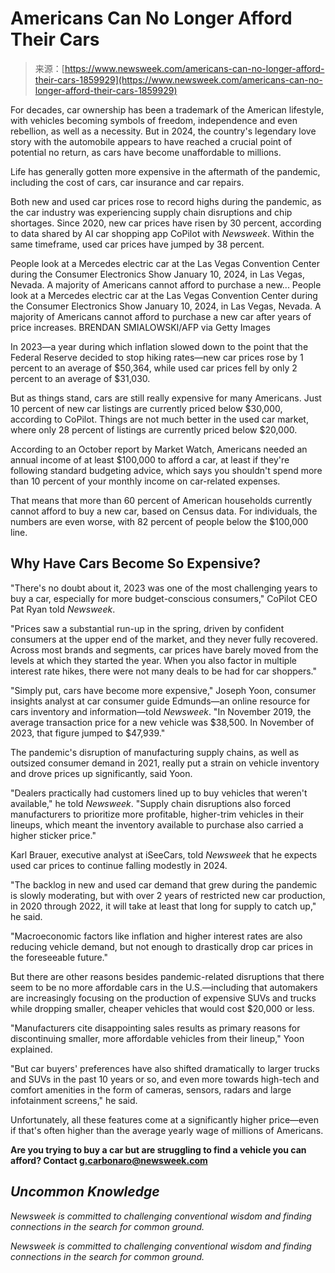 <!--yml
category: 未分类
date: 2024-05-27 14:47:40
-->

# Americans Can No Longer Afford Their Cars

> 来源：[https://www.newsweek.com/americans-can-no-longer-afford-their-cars-1859929](https://www.newsweek.com/americans-can-no-longer-afford-their-cars-1859929)

For decades, car ownership has been a trademark of the American lifestyle, with vehicles becoming symbols of freedom, independence and even rebellion, as well as a necessity. But in 2024, the country's legendary love story with the automobile appears to have reached a crucial point of potential no return, as cars have become unaffordable to millions.

Life has generally gotten more expensive in the aftermath of the pandemic, including the cost of cars, car insurance and car repairs.

Both new and used car prices rose to record highs during the pandemic, as the car industry was experiencing supply chain disruptions and chip shortages. Since 2020, new car prices have risen by 30 percent, according to data shared by AI car shopping app CoPilot with *Newsweek*. Within the same timeframe, used car prices have jumped by 38 percent.

People look at a Mercedes electric car at the Las Vegas Convention Center during the Consumer Electronics Show January 10, 2024, in Las Vegas, Nevada. A majority of Americans cannot afford to purchase a new... People look at a Mercedes electric car at the Las Vegas Convention Center during the Consumer Electronics Show January 10, 2024, in Las Vegas, Nevada. A majority of Americans cannot afford to purchase a new car after years of price increases.  BRENDAN SMIALOWSKI/AFP via Getty Images

In 2023—a year during which inflation slowed down to the point that the Federal Reserve decided to stop hiking rates—new car prices rose by 1 percent to an average of $50,364, while used car prices fell by only 2 percent to an average of $31,030.

But as things stand, cars are still really expensive for many Americans. Just 10 percent of new car listings are currently priced below $30,000, according to CoPilot. Things are not much better in the used car market, where only 28 percent of listings are currently priced below $20,000.

According to an October report by Market Watch, Americans needed an annual income of at least $100,000 to afford a car, at least if they're following standard budgeting advice, which says you shouldn't spend more than 10 percent of your monthly income on car-related expenses.

That means that more than 60 percent of American households currently cannot afford to buy a new car, based on Census data. For individuals, the numbers are even worse, with 82 percent of people below the $100,000 line.

## Why Have Cars Become So Expensive?

"There's no doubt about it, 2023 was one of the most challenging years to buy a car, especially for more budget-conscious consumers," CoPilot CEO Pat Ryan told *Newsweek*.

"Prices saw a substantial run-up in the spring, driven by confident consumers at the upper end of the market, and they never fully recovered. Across most brands and segments, car prices have barely moved from the levels at which they started the year. When you also factor in multiple interest rate hikes, there were not many deals to be had for car shoppers."

"Simply put, cars have become more expensive," Joseph Yoon, consumer insights analyst at car consumer guide Edmunds—an online resource for cars inventory and information—told *Newsweek*. "In November 2019, the average transaction price for a new vehicle was $38,500\. In November of 2023, that figure jumped to $47,939."

The pandemic's disruption of manufacturing supply chains, as well as outsized consumer demand in 2021, really put a strain on vehicle inventory and drove prices up significantly, said Yoon.

"Dealers practically had customers lined up to buy vehicles that weren't available," he told *Newsweek*. "Supply chain disruptions also forced manufacturers to prioritize more profitable, higher-trim vehicles in their lineups, which meant the inventory available to purchase also carried a higher sticker price."

Karl Brauer, executive analyst at iSeeCars, told *Newsweek* that he expects used car prices to continue falling modestly in 2024.

"The backlog in new and used car demand that grew during the pandemic is slowly moderating, but with over 2 years of restricted new car production, in 2020 through 2022, it will take at least that long for supply to catch up," he said.

"Macroeconomic factors like inflation and higher interest rates are also reducing vehicle demand, but not enough to drastically drop car prices in the foreseeable future."

But there are other reasons besides pandemic-related disruptions that there seem to be no more affordable cars in the U.S.—including that automakers are increasingly focusing on the production of expensive SUVs and trucks while dropping smaller, cheaper vehicles that would cost $20,000 or less.

"Manufacturers cite disappointing sales results as primary reasons for discontinuing smaller, more affordable vehicles from their lineup," Yoon explained.

"But car buyers' preferences have also shifted dramatically to larger trucks and SUVs in the past 10 years or so, and even more towards high-tech and comfort amenities in the form of cameras, sensors, radars and large infotainment screens," he said.

Unfortunately, all these features come at a significantly higher price—even if that's often higher than the average yearly wage of millions of Americans.

**Are you trying to buy a car but are struggling to find a vehicle you can afford? Contact g.carbonaro@newsweek.com**

## *Uncommon Knowledge*

*Newsweek is committed to challenging conventional wisdom and finding connections in the search for common ground.*

*Newsweek is committed to challenging conventional wisdom and finding connections in the search for common ground.*
